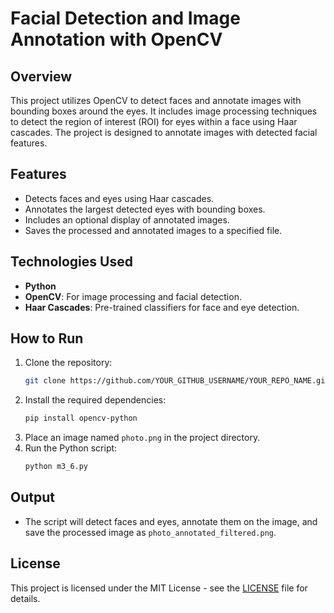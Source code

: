 # Facial Detection and Image Annotation with OpenCV

## Overview
This project utilizes OpenCV to detect faces and annotate images with bounding boxes around the eyes. It includes image processing techniques to detect the region of interest (ROI) for eyes within a face using Haar cascades. The project is designed to annotate images with detected facial features.

## Features
- Detects faces and eyes using Haar cascades.
- Annotates the largest detected eyes with bounding boxes.
- Includes an optional display of annotated images.
- Saves the processed and annotated images to a specified file.

## Technologies Used
- **Python**
- **OpenCV**: For image processing and facial detection.
- **Haar Cascades**: Pre-trained classifiers for face and eye detection.

## How to Run
1. Clone the repository:
    ```bash
    git clone https://github.com/YOUR_GITHUB_USERNAME/YOUR_REPO_NAME.git
    ```
2. Install the required dependencies:
    ```bash
    pip install opencv-python
    ```
3. Place an image named `photo.png` in the project directory.
4. Run the Python script:
    ```bash
    python m3_6.py
    ```

## Output
- The script will detect faces and eyes, annotate them on the image, and save the processed image as `photo_annotated_filtered.png`.

## License
This project is licensed under the MIT License - see the [LICENSE](LICENSE) file for details.
